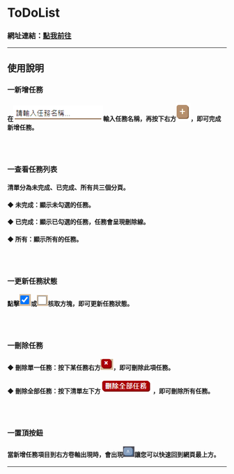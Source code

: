 # ToDoList
### 網址連結：[點我前往](https://cyut107.github.io/)

<hr>

## 使用說明
### 一新增任務
#### 在!["請輸入任務名稱..."輸入框](https://github.com/Yilongasus/ToDoList/blob/master/instruction/textInput.PNG)輸入任務名稱，再按下右方![+咖啡色按鈕](https://github.com/Yilongasus/ToDoList/blob/master/instruction/add.PNG)，即可完成新增任務。<br><br><br><br>    
### 一查看任務列表 
#### 清單分為未完成、已完成、所有共三個分頁。
#### ◆ 未完成：顯示未勾選的任務。
#### ◆ 已完成：顯示已勾選的任務，任務會呈現刪除線。
#### ◆ 所有：顯示所有的任務。<br><br><br><br>    
### 一更新任務狀態
#### 點擊![勾選](https://github.com/Yilongasus/ToDoList/blob/master/instruction/yes.PNG)或![取消勾選](https://github.com/Yilongasus/ToDoList/blob/master/instruction/no.PNG)核取方塊，即可更新任務狀態。<br><br><br><br>   
### 一刪除任務
#### ◆ 刪除單一任務：按下某任務右方![X紅色按鈕](https://github.com/Yilongasus/ToDoList/blob/master/instruction/delete.PNG)，即可刪除此項任務。
#### ◆ 刪除全部任務：按下清單左下方!["刪除全部任務"紅色按鈕](https://github.com/Yilongasus/ToDoList/blob/master/instruction/deleteAll.PNG)，即可刪除所有任務。<br><br><br><br>
### 一置頂按鈕
#### 當新增任務項目到右方卷軸出現時，會出現![置頂按鈕](https://github.com/Yilongasus/ToDoList/blob/master/instruction/top.PNG)讓您可以快速回到網頁最上方。

<hr>
